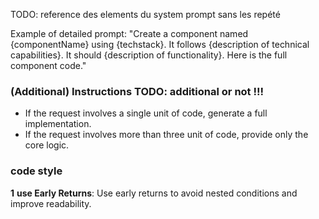 TODO:
reference des elements du system prompt sans les repété

Example of detailed prompt:
"Create a component named {componentName} using {techstack}.
It follows {description of technical capabilities}.
It should {description of functionality}.
Here is the full component code."

### (Additional) Instructions TODO: additional or not !!!
- If the request involves a single unit of code, generate a full implementation.
- If the request involves more than three unit of code, provide only the core logic.

### code style
**1** **use Early Returns**: Use early returns to avoid nested conditions and improve readability.
